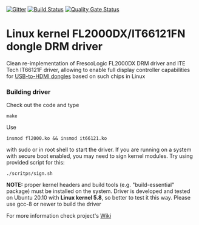 [![Gitter](https://badges.gitter.im/fl2000_drm/community.svg)](https://gitter.im/fl2000_drm/community?utm_source=badge&utm_medium=badge&utm_campaign=pr-badge) [![Build Status](https://travis-ci.org/klogg/fl2000_drm.svg?branch=master)](https://travis-ci.org/klogg/fl2000_drm) [![Quality Gate Status](https://sonarcloud.io/api/project_badges/measure?project=klogg_fl2000_drm&metric=alert_status)](https://sonarcloud.io/dashboard?id=klogg_fl2000_drm)

# Linux kernel FL2000DX/IT66121FN dongle DRM driver

Clean re-implementation of FrescoLogic FL2000DX DRM driver and ITE Tech IT66121F driver, allowing to enable full display controller capabilities for [USB-to-HDMI dongles](https://www.aliexpress.com/item/32821739801.html?spm=a2g0o.productlist.0.0.14ee52fb8rFfu5) based on such chips in Linux

### Building driver

Check out the code and type
```
make
```
Use
```
insmod fl2000.ko && insmod it66121.ko
```
with sudo or in root shell to start the driver. If you are running on a system with secure boot enabled, you may need to sign kernel modules. Try using provided script for this:
```
./scritps/sign.sh
```

**NOTE:** proper kernel headers and build tools (e.g. "build-essential" package) must be installed on the system. Driver is developed and tested on Ubuntu 20.10 with **Linux kernel 5.8**, so better to test it this way. Please use gcc-8 or newer to build the driver

For more information check project's [Wiki](https://github.com/klogg/fl2000_drm/wiki)
